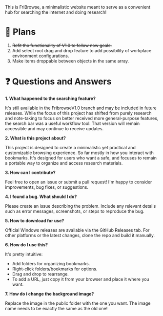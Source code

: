 This is FriBrowse, a minimalistic website meant to serve as a convenient hub for searching the internet and doing research!

# 🚧 Plans

1. ~~Refit the functionality of V1.0 to follow new goals.~~
2. Add select root drag and drop feature to add possibility of workplace environment configurations.
3. Make items droppable between objects in the same array.

# ❓ Questions and Answers

**1. What happened to the searching feature?**

It's still available in the FribrowseV1.0 branch and may be included in future releases. While the focus of this project has shifted from purely research and note-taking to focus on better received more general-purpose features, the search bar was a useful workflow tool. That version will remain accessible and may continue to receive updates.

**2. What is this project about?**

This project is designed to create a minimalistic yet practical and customizable browsing experience. So far mostly in how you interact with bookmarks. It's designed for users who want a safe, and focuses to remain a portable way to organize and access research materials.

**3. How can I contribute?**

Feel free to open an issue or submit a pull request! I'm happy to consider improvements, bug fixes, or suggestions.

**4. I found a bug. What should I do?**

Please create an issue describing the problem. Include any relevant details such as error messages, screenshots, or steps to reproduce the bug.

**5. How to download for use?**

Official Windows releases are available via the GitHub Releases tab. For other platforms or the latest changes, clone the repo and build it manually.

**6. How do I use this?**

It's pretty intuitive:

- Add folders for organizing bookmarks.
- Right-click folders/bookmarks for options.
- Drag and drop to rearrange.
- To add a URL, just copy it from your browser and place it where you want.

**7. How do i change the background image?**

Replace the image in the public folder with the one you want. The image name needs to be exactly the same as the old one! 
